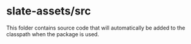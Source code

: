# slate-assets/src

This folder contains source code that will automatically be added to the classpath when
the package is used.
